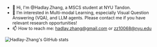 - 👋 Hi, I'm @Hadlay.Zhang, a MSCS student at NYU Tandon.
- 📘 I’m interested in Multi-modal Learning, especially Visual Question Answering (VQA), and LLM agents. Please contact me if you have relevant research opportunities!
- 📫 How to reach me: hadlay.zhang@gmail.com or zz10068@nyu.edu

![Hadlay-Zhang's GitHub stats](https://github-readme-stats.vercel.app/api?username=Hadlay-Zhang&show_icons=true&theme=tokyonight&count_private=true)

<!-- 
- 🎓 I will be joining NYU Tandon MSCS as a graduate student in Fall 2024.
- 🏢 I'm currently working as an R&D Intern at @Momenta in Shanghai
-->

<!--
**Hadlay-Zhang/Hadlay-Zhang** is a ✨ _special_ ✨ repository because its `README.md` (this file) appears on your GitHub profile.

Here are some ideas to get you started:

- 🔭 I’m currently working on ...
- 🌱 I’m currently learning ...
- 👯 I’m looking to collaborate on ...
- 🤔 I’m looking for help with ...
- 💬 Ask me about ...

- ⚡ Fun fact: ...
-->
